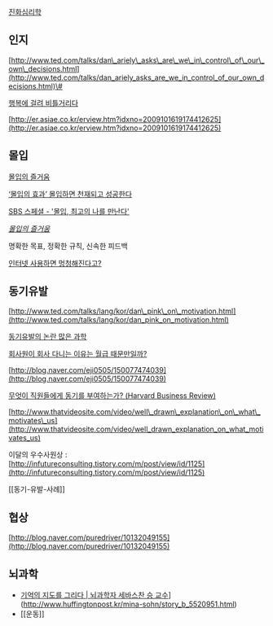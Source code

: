 [진화심리학](http://alankang.tistory.com/272 "http://alankang.tistory.com/272")

## 인지

[http://www.ted.com/talks/dan\_ariely\_asks\_are\_we\_in\_control\_of\_our\_own\_decisions.html](http://www.ted.com/talks/dan_ariely_asks_are_we_in_control_of_our_own_decisions.html)\#

[행복에 걸려
비틀거리다](http://jhrogue.blogspot.com/2009/12/blog-post.html?utm_source=feedburner&utm_medium=feed&utm_campaign=Feed%3A+blogspot%2FASpE+%28%3F%3F%3F+vs+%3F%29 "http://jhrogue.blogspot.com/2009/12/blog-post.html?utm_source=feedburner&utm_medium=feed&utm_campaign=Feed%3A+blogspot%2FASpE+%28%3F%3F%3F+vs+%3F%29")

[http://er.asiae.co.kr/erview.htm?idxno=2009101619174412625](http://er.asiae.co.kr/erview.htm?idxno=2009101619174412625)

## 몰입

[몰입의 즐거움](http://yein.tistory.com/entry/%EB%AA%B0%EC%9E%85%EC%9D%98-%EC%A6%90%EA%B1%B0%EC%9B%80 "몰입의 즐거움")

[‘몰입의 효과’ 몰입하면 천재되고 성공한다](http://article.joins.com/article/article.asp?ctg=12&total_id=2768554 "‘몰입의 효과’ 몰입하면 천재되고 성공한다")

[SBS 스페셜 - '몰입, 최고의 나를
만난다'](http://wizard2.sbs.co.kr/resource/template/contents/07_broadcast_view_ext_detail.jsp?vProgId=1000126&vVodId=V0000311936&vMenuId=1002036&rpage=10&cpage=1&vVodCnt1=00089&vVodCnt2=00&vUrl=/vobos/wizard2/resource/template/contents/02_broadcast_ext_board_type_sx.j "SBS 스페셜 - '몰입, 최고의 나를 만난다'")

*[몰입의 즐거움](http://inuit.co.kr/1403 "http://inuit.co.kr/1403")*

명확한 목표, 정확한 규칙, 신속한 피드백

[인터넷 사용하면 멍청해진다고?](http://www.hani.co.kr/arti/economy/it/430006.html "http://www.hani.co.kr/arti/economy/it/430006.html")

## 동기유발

[http://www.ted.com/talks/lang/kor/dan\_pink\_on\_motivation.html](http://www.ted.com/talks/lang/kor/dan_pink_on_motivation.html)

[동기유발의 논란 많은 과학](http://agile.egloos.com/5186146 "http://agile.egloos.com/5186146")

[회사원이 회사 다니는 이유는 월급 때문만일까?](http://blog.hani.co.kr/goodeconomy/26861 "http://blog.hani.co.kr/goodeconomy/26861")

[http://blog.naver.com/eji0505/150077474039](http://blog.naver.com/eji0505/150077474039)

[무엇이 직원들에게 동기를 부여하는가? (Harvard Business
Review)](http://sungmooncho.com/2010/04/19/motivation/ "http://sungmooncho.com/2010/04/19/motivation/")

[http://www.thatvideosite.com/video/well\_drawn\_explanation\_on\_what\_motivates\_us](http://www.thatvideosite.com/video/well_drawn_explanation_on_what_motivates_us)

이달의 우수사원상 :
[http://infutureconsulting.tistory.com/m/post/view/id/1125](http://infutureconsulting.tistory.com/m/post/view/id/1125)

[[동기-유발-사례]]

## 협상

[http://blog.naver.com/puredriver/10132049155](http://blog.naver.com/puredriver/10132049155)

## 뇌과학
* [기억의 지도를 그리다 | 뇌과학자 세바스찬 승 교수](http://www.huffingtonpost.kr/mina-sohn/story_b_5520951.html)](http://www.huffingtonpost.kr/mina-sohn/story_b_5520951.html)
* [[운동]]
